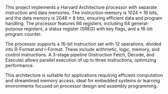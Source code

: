 This project implements a Harvard Architecture processor with separate instruction and data memories. The instruction memory is 1024 × 16 bits, and the data memory is 2048 × 8 bits, ensuring efficient data and program handling. The processor features 66 registers, including 64 general-purpose registers, a status register (SREG) with key flags, and a 16-bit program counter.

The processor supports a 16-bit instruction set with 12 operations, divided into R-Format and I-Format. These include arithmetic, logic, memory, and control instructions. A 3-stage pipeline (Instruction Fetch, Decode, and Execute) allows parallel execution of up to three instructions, optimizing performance.

This architecture is suitable for applications requiring efficient computation and streamlined memory access, ideal for embedded systems or learning environments focused on processor design and assembly programming.
